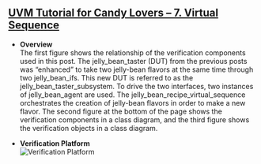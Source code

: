 ## [UVM Tutorial for Candy Lovers – 7. Virtual Sequence](http://cluelogic.com/2012/01/uvm-tutorial-for-candy-lovers-virtual-sequence/)
- **Overview**\
The first figure shows the relationship of the verification components used in this post. The jelly_bean_taster (DUT) from the previous posts was “enhanced” to take two jelly-bean flavors at the same time through two jelly_bean_ifs. This new DUT is referred to as the jelly_bean_taster_subsystem. To drive the two interfaces, two instances of jelly_bean_agent are used. The jelly_bean_recipe_virtual_sequence orchestrates the creation of jelly-bean flavors in order to make a new flavor. The second figure at the bottom of the page shows the verification components in a class diagram, and the third figure shows the verification objects in a class diagram.

- **Verification Platform**\
![Verification Platform](http://cluelogic.com/wp-content/uploads/2012/01/Jelly_bean1.png)
